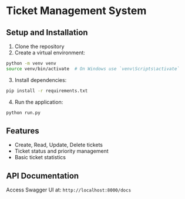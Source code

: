 # Ticket Management System

## Setup and Installation

1. Clone the repository
2. Create a virtual environment:
```bash
python -m venv venv
source venv/bin/activate  # On Windows use `venv\Scripts\activate`
```

3. Install dependencies:
```bash
pip install -r requirements.txt
```

4. Run the application:
```bash
python run.py
```

## Features
- Create, Read, Update, Delete tickets
- Ticket status and priority management
- Basic ticket statistics

## API Documentation
Access Swagger UI at: `http://localhost:8000/docs`
